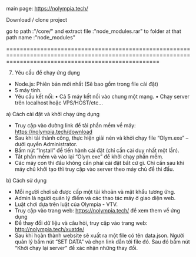 main page: https://nolympia.tech/


Download / clone project

go to path :"/core/"  and extract file :"node_modules.rar" to folder at that path name :"node_modules"



=========================================================================================================================================================


7. Yêu cầu để chạy ứng dụng
-	Node.js: Phiên bản mới nhất (Sẽ bao gồm trong file cài đặt)
-	5 máy tính.
-	Yêu cầu kết nối:
•	Cả 5 máy kết nối vào chung một mạng.
•	Chạy server trên localhost hoặc VPS/HOST/etc…


a)	Cách cài đặt và khởi chạy ứng dụng
-	Truy cập vào đường link để tải phần mềm về máy: https://nolympia.tech/download
-	Sau khi tải thành công, thực hiện giải nén và khởi chạy file “Olym.exe” – dưới quyền Administrator.
-	Bấm nút “Install” để tiến hành cài đặt (chỉ cần cài duy nhất một lần).
-	Tắt phần mềm và vào lại “Olym.exe” để khởi chạy phần mềm.
-	Các máy con thi đấu không cần phải cài đặt bất cứ gì. Chỉ cần sau khi máy chủ khởi tạo thì truy cập vào server theo máy chủ để thi đấu.
 
 
 
 
 
b)	Cách sử dụng
-	Mỗi người chơi sẽ được cấp một tài khoản và mật khẩu tương ứng.
-	Admin là người quản lý điểm và các thao tác máy ở giao diện web.
-	Luật chơi dựa trên luật của Olympia - VTV.
-	Truy cập vào trang web: https://nolympia.tech/ để xem them về ứng dụng
-	Để thay đổi dữ liệu và câu hỏi, truy cập vào trang web: http://nolympia.tech/xuatde/
-	Sau khi hoàn thành website sẽ xuất ra một file có tên data.json. Người quản lý bấm nút “SET DATA” và chọn link dẫn tới file đó. Sau đó bấm nút “Khởi chạy lại server” để xác nhận những thay đổi. 

